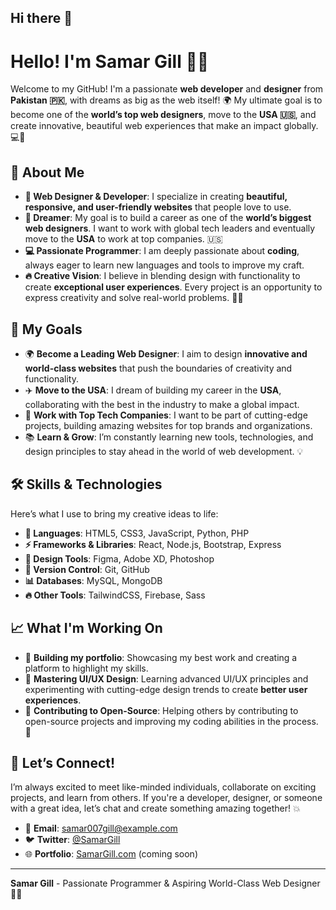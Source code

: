 ## Hi there 👋
# Hello! I'm Samar Gill 👋✨

Welcome to my GitHub! I'm a passionate **web developer** and **designer** from **Pakistan 🇵🇰**, with dreams as big as the web itself! 🌍 My ultimate goal is to become one of the **world’s top web designers**, move to the **USA 🇺🇸**, and create innovative, beautiful web experiences that make an impact globally. 💻🚀

## 🚀 About Me

- **🎨 Web Designer & Developer**: I specialize in creating **beautiful, responsive, and user-friendly websites** that people love to use.  
- **🌟 Dreamer**: My goal is to build a career as one of the **world’s biggest web designers**. I want to work with global tech leaders and eventually move to the **USA** to work at top companies. 🇺🇸
- **💻 Passionate Programmer**: I am deeply passionate about **coding**, always eager to learn new languages and tools to improve my craft.
- **🔥 Creative Vision**: I believe in blending design with functionality to create **exceptional user experiences**. Every project is an opportunity to express creativity and solve real-world problems. 🌈💡

## 🎯 My Goals

- 🌍 **Become a Leading Web Designer**: I aim to design **innovative and world-class websites** that push the boundaries of creativity and functionality.  
- ✈️ **Move to the USA**: I dream of building my career in the **USA**, collaborating with the best in the industry to make a global impact.  
- 🚀 **Work with Top Tech Companies**: I want to be part of cutting-edge projects, building amazing websites for top brands and organizations.  
- 📚 **Learn & Grow**: I’m constantly learning new tools, technologies, and design principles to stay ahead in the world of web development. 💡

## 🛠️ Skills & Technologies

Here’s what I use to bring my creative ideas to life:

- **📝 Languages**: HTML5, CSS3, JavaScript, Python, PHP  
- **⚡ Frameworks & Libraries**: React, Node.js, Bootstrap, Express  
- **🎨 Design Tools**: Figma, Adobe XD, Photoshop  
- **🔄 Version Control**: Git, GitHub  
- **📊 Databases**: MySQL, MongoDB  
- **🔥 Other Tools**: TailwindCSS, Firebase, Sass  

## 📈 What I'm Working On

- 📂 **Building my portfolio**: Showcasing my best work and creating a platform to highlight my skills.  
- 🎨 **Mastering UI/UX Design**: Learning advanced UI/UX principles and experimenting with cutting-edge design trends to create **better user experiences**.  
- 🤖 **Contributing to Open-Source**: Helping others by contributing to open-source projects and improving my coding abilities in the process. 🙌

## 💬 Let’s Connect!

I’m always excited to meet like-minded individuals, collaborate on exciting projects, and learn from others. If you're a developer, designer, or someone with a great idea, let’s chat and create something amazing together! 💥

- 📧 **Email**: samar007gill@example.com  
- 🐦 **Twitter**: [@SamarGill](https://twitter.com/SamarGill)  
- 🌐 **Portfolio**: [SamarGill.com](https://SamarGill.com) (coming soon)

---

**Samar Gill** - Passionate Programmer & Aspiring World-Class Web Designer 🎨🚀


<!--
**samar007gill/samar007gill** is a ✨ _special_ ✨ repository because its `README.md` (this file) appears on your GitHub profile.

Here are some ideas to get you started:

- 🔭 I’m currently working on ...
- 🌱 I’m currently learning ...
- 👯 I’m looking to collaborate on ...
- 🤔 I’m looking for help with ...
- 💬 Ask me about ...
- 📫 How to reach me: ...
- 😄 Pronouns: ...
- ⚡ Fun fact: ...
-->
